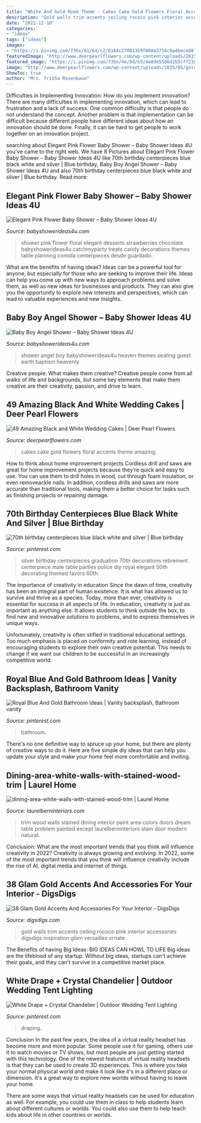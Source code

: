 ```yaml
---
title: "White And Gold Room Theme - Cakes Cake Gold Flowers Floral Accents Theme Amazing"
description: "Gold walls trim accents ceiling rococo pink interior accessories digsdigs inspiration glam versailles ornate"
date: "2022-12-10"
categories:
- "ideas"
tags: ["ideas"]
images:
- "https://i.pinimg.com/736x/61/64/c2/6164c27081359f080a3754c0a4bece88.jpg"
featuredImage: "http://www.deerpearlflowers.com/wp-content/uploads/2015/05/gold-wedding-cake-with-black-floral-accents.jpg"
featured_image: "https://i.pinimg.com/736x/4e/0d/e5/4e0de5506d2b5cff23ebc7be28abecef.jpg"
image: "http://www.deerpearlflowers.com/wp-content/uploads/2015/05/gold-wedding-cake-with-black-floral-accents.jpg"
ShowToc: true
author: "Mrs. Trisha Rosenbaum"
---
```



Difficulties in Implementing Innovation: How do you implement innovation?
There are many difficulties in implementing innovation, which can lead to frustration and a lack of success. One common difficulty is that people do not understand the concept. Another problem is that implementation can be difficult because different people have different ideas about how an innovation should be done. Finally, it can be hard to get people to work together on an innovation project.

	

		
searching about Elegant Pink Flower Baby Shower – Baby Shower Ideas 4U you've came to the right web. We have 8 Pictures about Elegant Pink Flower Baby Shower – Baby Shower Ideas 4U like 70th birthday centerpieces blue black white and silver | Blue birthday, Baby Boy Angel Shower – Baby Shower Ideas 4U and also 70th birthday centerpieces blue black white and silver | Blue birthday. Read more:
		
    
## Elegant Pink Flower Baby Shower – Baby Shower Ideas 4U

<img loading=lazy src="https://babyshowerideas4u.com/wp-content/uploads/2016/06/Elegant-Pink-Flower-Baby-Shower-Chocolate-Strawberries-600x800.jpg" onerror="this.onerror=null;this.src='https://tse1.mm.bing.net/th?id=OIP.r8TzM29kD-0hWt4X3WaobAHaJ4&amp;pid=15.1';" alt="Elegant Pink Flower Baby Shower – Baby Shower Ideas 4U">

_Source: babyshowerideas4u.com_

>shower pink flower floral elegant desserts strawberries chocolate babyshowerideas4u catchmyparty treats candy decorations themes table planning comida centerpieces desde guardado. 

	

What are the benefits of having ideas?
Ideas can be a powerful tool for anyone, but especially for those who are seeking to improve their life. Ideas can help you come up with new ways to approach problems and solve them, as well as new ideas for businesses and products. They can also give you the opportunity to explore new interests and perspectives, which can lead to valuable experiences and new insights.

    
## Baby Boy Angel Shower – Baby Shower Ideas 4U

<img loading=lazy src="https://babyshowerideas4u.com/wp-content/uploads/2016/09/Baby-Boy-Angel-Shower-Guest-Seating.jpg" onerror="this.onerror=null;this.src='https://tse4.mm.bing.net/th?id=OIP.CDFuCsgCMg8Elwz1ofG_6gHaJ4&amp;pid=15.1';" alt="Baby Boy Angel Shower – Baby Shower Ideas 4U">

_Source: babyshowerideas4u.com_

>shower angel boy babyshowerideas4u heaven themes seating guest earth baptism heavenly. 

	

Creative people: What makes them creative?
Creative people come from all walks of life and backgrounds, but some key elements that make them creative are their creativity, passion, and drive to learn.

    
## 49 Amazing Black And White Wedding Cakes | Deer Pearl Flowers

<img loading=lazy src="http://www.deerpearlflowers.com/wp-content/uploads/2015/05/gold-wedding-cake-with-black-floral-accents.jpg" onerror="this.onerror=null;this.src='https://tse1.mm.bing.net/th?id=OIP.yjr5kjdCkidwPqMVjqKBngHaKP&amp;pid=15.1';" alt="49 Amazing Black and White Wedding Cakes | Deer Pearl Flowers">

_Source: deerpearlflowers.com_

>cakes cake gold flowers floral accents theme amazing. 

	

How to think about home improvement projects
Cordless drill and saws are great for home improvement projects because they’re quick and easy to use. You can use them to drill holes in wood, cut through foam insulation, or even removeackle nails. In addition, cordless drills and saws are more accurate than traditional tools, making them a better choice for tasks such as finishing projects or repairing damage.

    
## 70th Birthday Centerpieces Blue Black White And Silver | Blue Birthday

<img loading=lazy src="https://i.pinimg.com/736x/ce/15/28/ce15281975ff6811b78ae29b4de4e0e4--th-birthday-diy-birthday-centerpieces.jpg" onerror="this.onerror=null;this.src='https://tse2.mm.bing.net/th?id=OIP.01QCV9kAELCw3zwKVGFU9gHaJ3&amp;pid=15.1';" alt="70th birthday centerpieces blue black white and silver | Blue birthday">

_Source: pinterest.com_

>silver birthday centerpieces graduation 70th decorations retirement centerpiece male table parties police diy royal elegant 50th decorating themed favors 60th. 

	

The importance of creativity in education
Since the dawn of time, creativity has been an integral part of human existence. It is what has allowed us to survive and thrive as a species. Today, more than ever, creativity is essential for success in all aspects of life.
In education, creativity is just as important as anything else. It allows students to think outside the box, to find new and innovative solutions to problems, and to express themselves in unique ways.

Unfortunately, creativity is often stifled in traditional educational settings. Too much emphasis is placed on conformity and rote learning, instead of encouraging students to explore their own creative potential. This needs to change if we want our children to be successful in an increasingly competitive world.

    
## Royal Blue And Gold Bathroom Ideas | Vanity Backsplash, Bathroom Vanity

<img loading=lazy src="https://i.pinimg.com/736x/61/64/c2/6164c27081359f080a3754c0a4bece88.jpg" onerror="this.onerror=null;this.src='https://tse1.mm.bing.net/th?id=OIP.KciDnb5PzHn6Zl_ljG6O8QHaLH&amp;pid=15.1';" alt="Royal Blue And Gold Bathroom Ideas | Vanity backsplash, Bathroom vanity">

_Source: pinterest.com_

>bathroom. 

	

There's no one definitive way to spruce up your home, but there are plenty of creative ways to do it. Here are five simple diy ideas that can help you update your style and make your home feel more comfortable and inviting.

    
## Dining-area-white-walls-with-stained-wood-trim | Laurel Home

<img loading=lazy src="https://laurelberninteriors.com/wp-content/uploads/2016/11/09-21915-post/dining-area-white-walls-with-stained-wood-trim-370x555.jpg" onerror="this.onerror=null;this.src='https://tse4.mm.bing.net/th?id=OIP.FJmWRjhrvI2IdAF3jwfOlQAAAA&amp;pid=15.1';" alt="dining-area-white-walls-with-stained-wood-trim | Laurel Home">

_Source: laurelberninteriors.com_

>trim wood walls stained dining interior paint area colors doors dream table problem painted except laurelberninteriors stain door modern natural. 

	

Conclusion: What are the most important trends that you think will influence creativity in 2022?
Creativity is always growing and evolving. In 2022, some of the most important trends that you think will influence creativity include the rise of AI, digital media and internet of things.

    
## 38 Glam Gold Accents And Accessories For Your Interior - DigsDigs

<img loading=lazy src="http://www.digsdigs.com/photos/gold-accents-and-accessories-for-your-interior-34.jpg" onerror="this.onerror=null;this.src='https://tse2.mm.bing.net/th?id=OIP.ZrVGODqRS7AKkTVdDrhexAAAAA&amp;pid=15.1';" alt="38 Glam Gold Accents And Accessories For Your Interior - DigsDigs">

_Source: digsdigs.com_

>gold walls trim accents ceiling rococo pink interior accessories digsdigs inspiration glam versailles ornate. 

	

The Benefits of having Big Ideas:
BIG IDEAS CAN HOWL TO LIFE
Big ideas are the lifeblood of any startup. Without big ideas, startups can't achieve their goals, and they can't survive in a competitive market place.

    
## White Drape + Crystal Chandelier | Outdoor Wedding Tent Lighting

<img loading=lazy src="https://i.pinimg.com/736x/4e/0d/e5/4e0de5506d2b5cff23ebc7be28abecef.jpg" onerror="this.onerror=null;this.src='https://tse3.mm.bing.net/th?id=OIP.7ok3mevJLJC74adbyOI8-gHaLH&amp;pid=15.1';" alt="White Drape + Crystal Chandelier | Outdoor Wedding Tent Lighting">

_Source: pinterest.com_

>draping. 

	

Conclusion
In the past few years, the idea of a virtual reality headset has become more and more popular. Some people use it for gaming, others use it to watch movies or TV shows, but most people are just getting started with this technology. 
One of the newest features of virtual reality headsets is that they can be used to create 3D experiences. This is where you take your normal physical world and make it look like it's in a different place or dimension. It's a great way to explore new worlds without having to leave your home. 

There are some ways that virtual reality headsets can be used for education as well. For example, you could use them in class to help students learn about different cultures or worlds. You could also use them to help teach kids about life in other countries or worlds.

